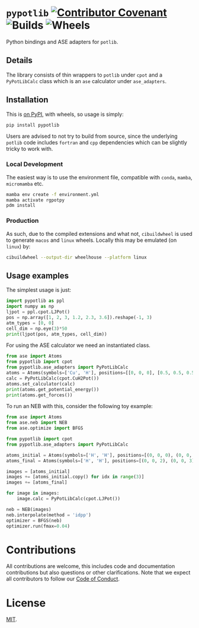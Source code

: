 # `pypotlib` [![Contributor Covenant](https://img.shields.io/badge/Contributor%20Covenant-2.1-4baaaa.svg)](https://github.com/TheochemUI/pypotlib/blob/main/code_of_conduct.md) ![Builds](https://github.com/TheochemUI/pypotlib/actions/workflows/build_test.yml/badge.svg) ![Wheels](https://github.com/TheochemUI/pypotlib/actions/workflows/build_wheels.yml/badge.svg)

Python bindings and ASE adapters for `potlib`.

## Details

The library consists of thin wrappers to `potlib` under `cpot` and a
`PyPotLibCalc` class which is an `ase` calculator under `ase_adapters`.

## Installation

This is [on PyPI](https://pypi.org/project/pypotlib), with wheels, so usage is simply:

``` bash
pip install pypotlib
```

Users are advised to not try to build from source, since the underlying `potlib`
code includes `fortran` and `cpp` dependencies which can be slightly tricky to
work with.

### Local Development

The easiest way is to use the environment file, compatible with `conda`,
`mamba`, `micromamba` etc.

```bash
mamba env create -f environment.yml
mamba activate rgpotpy
pdm install
```

### Production

As such, due to the compiled extensions and what not, `cibuildwheel` is used to
generate `macos` and `linux` wheels. Locally this may be emulated (on `linux`)
by:

```bash
cibuildwheel --output-dir wheelhouse --platform linux
```

## Usage examples

The simplest usage is just:

```python
import pypotlib as ppl
import numpy as np
ljpot = ppl.cpot.LJPot()
pos = np.array([1, 2, 3, 1.2, 2.3, 3.6]).reshape(-1, 3)
atm_types = [0, 0]
cell_dim = np.eye(3)*50
print(ljpot(pos, atm_types, cell_dim))
```

For using the ASE calculator we need an instantiated class.

```python
from ase import Atoms
from pypotlib import cpot
from pypotlib.ase_adapters import PyPotLibCalc
atoms = Atoms(symbols=['Cu', 'H'], positions=[[0, 0, 0], [0.5, 0.5, 0.5]])
calc = PyPotLibCalc(cpot.CuH2Pot())
atoms.set_calculator(calc)
print(atoms.get_potential_energy())
print(atoms.get_forces())
```

To run an NEB with this, consider the following toy example:

```python
from ase import Atoms
from ase.neb import NEB
from ase.optimize import BFGS

from pypotlib import cpot
from pypotlib.ase_adapters import PyPotLibCalc

atoms_initial = Atoms(symbols=['H', 'H'], positions=[(0, 0, 0), (0, 0, 1)])
atoms_final = Atoms(symbols=['H', 'H'], positions=[(0, 0, 2), (0, 0, 3)])

images = [atoms_initial]
images += [atoms_initial.copy() for idx in range(3)]
images += [atoms_final]

for image in images:
    image.calc = PyPotLibCalc(cpot.LJPot())

neb = NEB(images)
neb.interpolate(method = 'idpp')
optimizer = BFGS(neb)
optimizer.run(fmax=0.04)
```


# Contributions

All contributions are welcome, this includes code and documentation
contributions but also questions or other clarifications. Note that we expect
all contributors to follow our [Code of
Conduct](https://github.com/TheochemUI/pypotlib/blob/main/CODE_OF_CONDUCT.md).

# License
[MIT](https://github.com/TheochemUI/pypotlib/blob/main/LICENSE).

